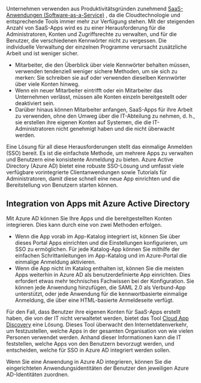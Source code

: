 Unternehmen verwenden aus Produktivitätsgründen zunehmend [SaaS-Anwendungen (Software-as-a-Service)](https://azure.microsoft.com/overview/what-is-saas/) , da die Cloudtechnologie und entsprechende Tools immer mehr zur Verfügung stehen. Mit der steigenden Anzahl von SaaS-Apps wird es zu einer Herausforderung für die Administratoren, Konten und Zugriffsrechte zu verwalten, und für die Benutzer, die verschiedenen Kennwörter nicht zu vergessen. Die individuelle Verwaltung der einzelnen Programme verursacht zusätzliche Arbeit und ist weniger sicher.

* Mitarbeiter, die den Überblick über viele Kennwörter behalten müssen, verwenden tendenziell weniger sichere Methoden, um sie sich zu merken: Sie schreiben sie auf oder verwenden dieselben Kennwörter über viele Konten hinweg.
* Wenn ein neuer Mitarbeiter eintrifft oder ein Mitarbeiter das Unternehmen verlässt, müssen alle Konten einzeln bereitgestellt oder deaktiviert sein.
* Darüber hinaus können Mitarbeiter anfangen, SaaS-Apps für ihre Arbeit zu verwenden, ohne den Umweg über die IT-Abteilung zu nehmen, d. h., sie erstellen ihre eigenen Konten auf Systemen, die die IT-Administratoren nicht genehmigt haben und die nicht überwacht werden.  

Eine Lösung für all diese Herausforderungen stellt das einmalige Anmelden (SSO) bereit. Es ist die einfachste Methode, um mehrere Apps zu verwalten und Benutzern eine konsistente Anmeldung zu bieten. Azure Active Directory (Azure AD) bietet eine robuste SSO-Lösung und umfasst viele verfügbare vorintegrierte Clientanwendungen sowie Tutorials für Administratoren, damit diese schnell eine neue App einrichten und die Bereitstellung von Benutzern starten können.

## <a name="how-does-azure-active-directory-integrate-apps"></a>Integration von Apps mit Azure Active Directory
Mit Azure AD können Sie Ihre Apps und die bereitgestellten Konten integrieren. Dies kann durch eine von zwei Methoden erfolgen.

* Wenn die App vorab im App-Katalog integriert ist, können Sie über dieses Portal Apps einrichten und die Einstellungen konfigurieren, um SSO zu ermöglichen. Für jede Katalog-App können Sie mithilfe der einfachen Schrittanleitungen im App-Katalog und im Azure-Portal die einmalige Anmeldung aktivieren.
* Wenn die App nicht im Katalog enthalten ist, können Sie die meisten Apps weiterhin in Azure AD als benutzerdefinierte App einrichten. Dies erfordert etwas mehr technisches Fachwissen bei der Konfiguration. Sie können jede Anwendung hinzufügen, die SAML 2.0 als Verbund-App unterstützt, oder jede Anwendung für die kennwortbasierte einmalige Anmeldung, die über eine HTML-basierte Anmeldeseite verfügt.

Für den Fall, dass Benutzer ihre eigenen Konten für SaaS-Apps erstellt haben, die von der IT nicht verwaltetet werden, bietet das Tool [Cloud App Discovery](../articles/active-directory/active-directory-cloudappdiscovery-whatis.md) eine Lösung. Dieses Tool überwacht den Internetdatenverkehr, um festzustellen, welche Apps in der gesamten Organisation von wie vielen Personen verwendet werden. Anhand dieser Informationen kann die IT feststellen, welche Apps von den Benutzern bevorzugt werden, und entscheiden, welche für SSO in Azure AD integriert werden sollen.  

Wenn Sie eine Anwendung in Azure AD integrieren, können Sie die eingerichteten Anwendungsidentitäten der Benutzer den jeweiligen Azure AD-Identitäten zuordnen.  

